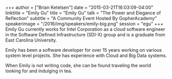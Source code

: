 +++
author = ["Brian Ketelsen"]
date = "2015-03-21T16:03:09-04:00"
linktitle = "Emily Gu"
title = "Emily Gu"
talk = "The Power and Elegance of Reflection"
subtitle = "A Community Event Hosted By GopherAcademy"
speakerimage = "/2016/img/speakers/emily-big.png"
session = "egu"
+++
Emily Gu currently works for Intel Corporation as a cloud software engineer in the Software Defined Infrastructure (SDI-X) group and is a graduate from East Carolina University.

Emily has been a software developer for over 15 years working on various system level projects. She has experience with Cloud and Big Data systems.

When Emily is not writing code, she can be found traveling the world looking for and indulging in tea.
       
